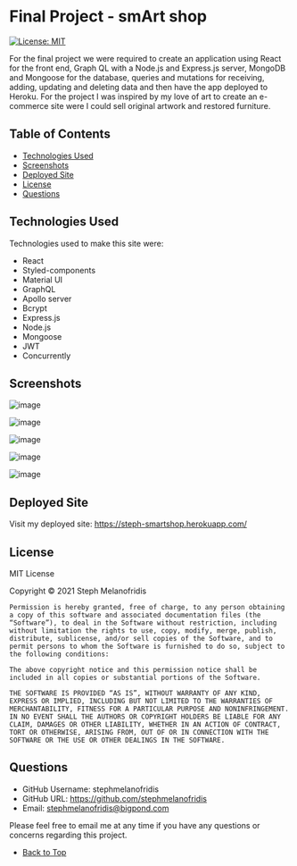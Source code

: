 
# Final Project - smArt shop
[![License: MIT](https://img.shields.io/badge/License-MIT-yellow.svg)](https://opensource.org/licenses/MIT)

For the final project we were required to create an application using React for the front end, Graph QL with a Node.js and Express.js server, MongoDB and Mongoose for the database, queries and mutations for receiving, adding, updating and deleting data and then have the app deployed to Heroku. For the project I was inspired by my love of art to create an e-commerce site were I could sell original artwork and restored furniture.

## Table of Contents

- [Technologies Used](#technologies-used)
- [Screenshots](#screenshots)
- [Deployed Site](#deployed-site)
- [License](#license)
- [Questions](#questions)

## Technologies Used

Technologies used to make this site were: 
* React
* Styled-components
* Material UI
* GraphQL
* Apollo server
* Bcrypt
* Express.js
* Node.js
* Mongoose
* JWT
* Concurrently

## Screenshots

![image](https://user-images.githubusercontent.com/82196946/140875578-d1bd2968-968c-4405-82d6-49f8f97e0986.png)


![image](https://user-images.githubusercontent.com/82196946/140875797-271474dc-3e03-4470-98fe-70d268f8edf4.png)

![image](https://user-images.githubusercontent.com/82196946/140875924-3cebda78-b301-4e26-8db8-e52508a3307b.png)

![image](https://user-images.githubusercontent.com/82196946/140876494-1d1e5456-ad04-4b09-81f5-fe1c83c21e75.png)

![image](https://user-images.githubusercontent.com/82196946/140876603-6e89c1d3-9df5-4a9e-aad4-2e6ddcf14dbe.png)


## Deployed Site

Visit my deployed site: https://steph-smartshop.herokuapp.com/

## License

MIT License

Copyright © 2021 Steph Melanofridis
                
    Permission is hereby granted, free of charge, to any person obtaining a copy of this software and associated documentation files (the “Software”), to deal in the Software without restriction, including without limitation the rights to use, copy, modify, merge, publish, distribute, sublicense, and/or sell copies of the Software, and to permit persons to whom the Software is furnished to do so, subject to the following conditions:
                
    The above copyright notice and this permission notice shall be included in all copies or substantial portions of the Software.
                
    THE SOFTWARE IS PROVIDED “AS IS”, WITHOUT WARRANTY OF ANY KIND, EXPRESS OR IMPLIED, INCLUDING BUT NOT LIMITED TO THE WARRANTIES OF MERCHANTABILITY, FITNESS FOR A PARTICULAR PURPOSE AND NONINFRINGEMENT. IN NO EVENT SHALL THE AUTHORS OR COPYRIGHT HOLDERS BE LIABLE FOR ANY CLAIM, DAMAGES OR OTHER LIABILITY, WHETHER IN AN ACTION OF CONTRACT, TORT OR OTHERWISE, ARISING FROM, OUT OF OR IN CONNECTION WITH THE SOFTWARE OR THE USE OR OTHER DEALINGS IN THE SOFTWARE.

## Questions

* GitHub Username: stephmelanofridis
* GitHub URL: https://github.com/stephmelanofridis
* Email: stephmelanofridis@bigpond.com
    
Please feel free to email me at any time if you have any questions or concerns regarding this project.

- [Back to Top](#table-of-contents) 
    
